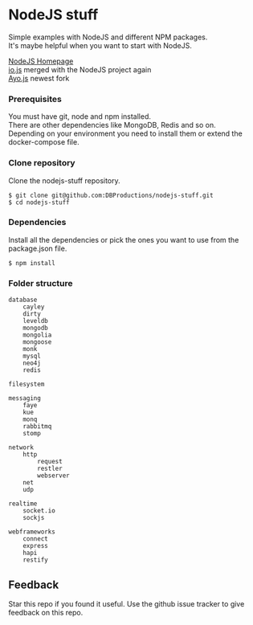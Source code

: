 # NodeJS stuff

Simple examples with NodeJS and different NPM packages.  
It's maybe helpful when you want to start with NodeJS.  

[NodeJS Homepage](https://nodejs.org)  
[io.js](https://iojs.org) merged with the NodeJS project again  
[Ayo.js](https://github.com/ayojs/ayo) newest fork  

### Prerequisites

You must have git, node and npm installed.  
There are other dependencies like MongoDB, Redis and so on.  
Depending on your environment you need to install them or extend the docker-compose file.

### Clone repository

Clone the nodejs-stuff repository.

    $ git clone git@github.com:DBProductions/nodejs-stuff.git
    $ cd nodejs-stuff

### Dependencies

Install all the dependencies or pick the ones you want to use from the package.json file.

    $ npm install

### Folder structure

    database
        cayley
        dirty
        leveldb
        mongodb
        mongolia
        mongoose
        monk
        mysql
        neo4j
        redis

    filesystem

    messaging
        faye
        kue
        monq
        rabbitmq
        stomp

    network
        http
            request
            restler            
            webserver
        net
        udp

    realtime
        socket.io
        sockjs

    webframeworks
        connect
        express
        hapi
        restify

## Feedback
Star this repo if you found it useful. Use the github issue tracker to give feedback on this repo.
